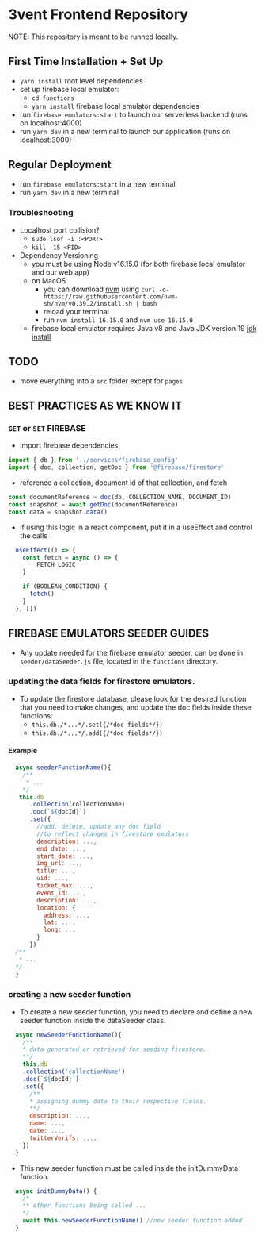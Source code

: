 # 3vent Frontend Repository

NOTE: This repository is meant to be runned locally.

## First Time Installation + Set Up

- `yarn install` root level dependencies
- set up firebase local emulator:
  - `cd functions`
  - `yarn install` firebase local emulator dependencies
- run `firebase emulators:start` to launch our serverless backend (runs on localhost:4000)
- run `yarn dev` in a new terminal to launch our application (runs on localhost:3000)

## Regular Deployment

- run `firebase emulators:start` in a new terminal
- run `yarn dev` in a new terminal

### Troubleshooting

- Localhost port collision?
  - `sudo lsof -i :<PORT>`
  - `kill -15 <PID>`
- Dependency Versioning
  - you must be using Node v16.15.0 (for both firebase local emulator and our web app)
  - on MacOS
    - you can download [nvm](https://github.com/nvm-sh/nvm) using `curl -o- https://raw.githubusercontent.com/nvm-sh/nvm/v0.39.2/install.sh | bash`
    - reload your terminal
    - run `nvm install 16.15.0` and `nvm use 16.15.0`
  - firebase local emulator requires Java v8 and Java JDK version 19 [jdk install](https://www.oracle.com/java/technologies/downloads/#jdk19-mac)

## TODO

- move everything into a `src` folder except for `pages`

## BEST PRACTICES AS WE KNOW IT

### `GET` or `SET` FIREBASE

- import firebase dependencies

```javascript
import { db } from '../services/firebase_config'
import { doc, collection, getDoc } from '@firebase/firestore'
```

- reference a collection, document id of that collection, and fetch

```javascript
const documentReference = doc(db, COLLECTION_NAME, DOCUMENT_ID)
const snapshot = await getDoc(documentReference)
const data = snapshot.data()
```

- if using this logic in a react component, put it in a useEffect and control the calls

```javascript
  useEffect(() => {
    const fetch = async () => {
        FETCH LOGIC
    }

    if (BOOLEAN_CONDITION) {
      fetch()
    }
  }, [])
```

## FIREBASE EMULATORS SEEDER GUIDES
- Any update needed for the firebase emulator seeder, can be
  done in `seeder/dataSeeder.js` file, located in the 
  `functions` directory.

### updating the data fields for firestore emulators.
- To update the firestore database, please look for the desired function that you need to make changes, and update the doc fields inside these functions:  
    - `this.db./*...*/.set({/*doc fields*/})`
    - `this.db./*...*/.add({/*doc fields*/})`

#### Example
```javascript
  async seederFunctionName(){
    /**
     * ...
    */
   this.db
      .collection(collectionName)
      .doc(`${docId}`)
      .set({
        //add, delete, update any doc field
        //to reflect changes in firestore emulators
        description: ...,
        end_date: ...,
        start_date: ...,
        img_url: ...,
        title: ...,
        uid: ...,
        ticket_max: ...,
        event_id: ...,
        description: ...,
        location: {
          address: ...,
          lat: ...,
          long: ...
        }
      })
  /**
   * ...
  */
  }
```

### creating a new seeder function
- To create a new seeder function, you need to declare and define
  a new seeder function inside the dataSeeder class.

```javascript
  async newSeederFunctionName(){
    /**
    * data generated or retrieved for seeding firestore.
    **/
    this.db
    .collection('collectionName')
    .doc(`${docId}`)
    .set({
      /**
      * assigning dummy data to their respective fields.
      **/
      description: ...,
      name: ...,
      date: ...,
      twitterVerifs: ...,
    })
  }
```

- This new seeder function must be called inside the initDummyData function.
```javascript
  async initDummyData() {
    /*
    ** other functions being called ...
    */
    await this.newSeederFunctionName() //new seeder function added
  }
```
